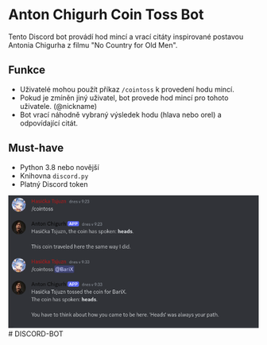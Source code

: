 # Anton Chigurh Coin Toss Bot

Tento Discord bot provádí hod mincí a vrací citáty inspirované postavou Antonia Chigurha z filmu "No Country for Old Men".

## Funkce

- Uživatelé mohou použít příkaz `/cointoss` k provedení hodu mincí.
- Pokud je zmíněn jiný uživatel, bot provede hod mincí pro tohoto uživatele. (@nickname)
- Bot vrací náhodně vybraný výsledek hodu (hlava nebo orel) a odpovídající citát.

## Must-have

- Python 3.8 nebo novější
- Knihovna `discord.py`
- Platný Discord token

![alt text](<screenshot.png>)# DISCORD-BOT
